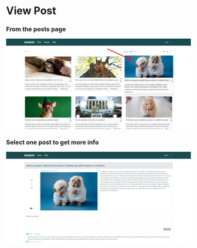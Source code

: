 # View Post

### From the posts page
<img src="../images/view-post/view-post-1.png" alt="view-post-1">

### Select one post to get more info
<img src="../images/view-post/view-post-2.png" alt="view-post-2">



